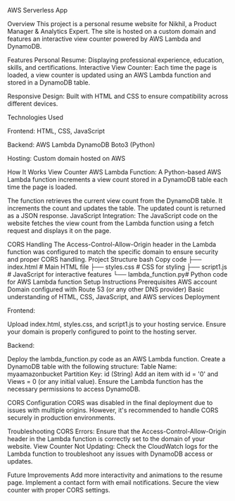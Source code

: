
AWS Serverless App 

Overview
This project is a personal resume website for Nikhil, a Product Manager & Analytics Expert. The site is hosted on a custom domain and features an interactive view counter powered by AWS Lambda and DynamoDB.

Features
Personal Resume: Displaying professional experience, education, skills, and certifications.
Interactive View Counter: Each time the page is loaded, a view counter is updated using an AWS Lambda function and stored in a DynamoDB table.

Responsive Design: Built with HTML and CSS to ensure compatibility across different devices.

Technologies Used

Frontend:
HTML, CSS, JavaScript

Backend:
AWS Lambda
DynamoDB
Boto3 (Python)

Hosting:
Custom domain hosted on AWS

How It Works
View Counter
AWS Lambda Function: A Python-based AWS Lambda function increments a view count stored in a DynamoDB table each time the page is loaded.

The function retrieves the current view count from the DynamoDB table.
It increments the count and updates the table.
The updated count is returned as a JSON response.
JavaScript Integration: The JavaScript code on the website fetches the view count from the Lambda function using a fetch request and displays it on the page.

CORS Handling
The Access-Control-Allow-Origin header in the Lambda function was configured to match the specific domain to ensure security and proper CORS handling.
Project Structure
bash
Copy code
├── index.html # Main HTML file
├── styles.css # CSS for styling
├── script1.js # JavaScript for interactive features
└── lambda_function.py# Python code for AWS Lambda function
Setup Instructions
Prerequisites
AWS account
Domain configured with Route 53 (or any other DNS provider)
Basic understanding of HTML, CSS, JavaScript, and AWS services
Deployment

Frontend:

Upload index.html, styles.css, and script1.js to your hosting service.
Ensure your domain is properly configured to point to the hosting server.

Backend:

Deploy the lambda_function.py code as an AWS Lambda function.
Create a DynamoDB table with the following structure:
Table Name: myaamazonbucket
Partition Key: id (String)
Add an item with id = '0' and Views = 0 (or any initial value).
Ensure the Lambda function has the necessary permissions to access DynamoDB.

CORS Configuration
CORS was disabled in the final deployment due to issues with multiple origins. However, it's recommended to handle CORS securely in production environments.

Troubleshooting
CORS Errors: Ensure that the Access-Control-Allow-Origin header in the Lambda function is correctly set to the domain of your website.
View Counter Not Updating: Check the CloudWatch logs for the Lambda function to troubleshoot any issues with DynamoDB access or updates.

Future Improvements
Add more interactivity and animations to the resume page.
Implement a contact form with email notifications.
Secure the view counter with proper CORS settings.

